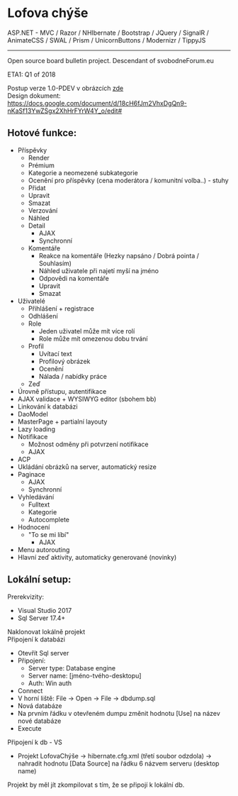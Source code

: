 # Lofova chýše

ASP.NET - MVC / Razor / NHIbernate / Bootstrap / JQuery / SignalR / AnimateCSS / SWAL / Prism / UnicornButtons / Modernizr / TippyJS
<hr></hr>
Open source board bulletin project. Descendant of svobodneForum.eu

ETA1: Q1 of 2018

Postup verze 1.0-PDEV v obrázcích [zde](https://github.com/lofcz/LofovaChyse/wiki/1.0-P-DEV)  
Design dokument: https://docs.google.com/document/d/18cH6fJm2VhxDgQn9-nKaSf13YwZSgx2XhHrFYrW4Y_o/edit#

## Hotové funkce:
- Příspěvky
  - Render
  - Prémium
  - Kategorie a neomezené subkategorie
  - Ocenění pro příspěvky (cena moderátora / komunitní volba..) - stuhy
  - Přidat
  - Upravit
  - Smazat
  - Verzování
  - Náhled
  - Detail
    - AJAX
    - Synchronní
  - Komentáře
    - Reakce na komentáře (Hezky napsáno / Dobrá pointa / Souhlasím) 
    - Náhled uživatele při najetí myší na jméno
    - Odpovědi na komentáře
    - Upravit
    - Smazat
- Uživatelé
  - Přihlášení + registrace
  - Odhlášení
  - Role
    - Jeden uživatel může mít více rolí
    - Role může mít omezenou dobu trvání
  - Profil
    - Uvítací text
    - Profilový obrázek
    - Ocenění
    - Nálada / nabídky práce
  - Zeď
- Úrovně přístupu, autentifikace
- AJAX validace + WYSIWYG editor (sbohem bb)
- Linkování k databázi
- DaoModel
- MasterPage + partialní layouty
- Lazy loading
- Notifikace
  - Možnost odměny při potvrzení notifikace
  - AJAX
- ACP
- Ukládání obrázků na server, automatický resize 
- Paginace
  - AJAX
  - Synchronní
- Vyhledávání
  - Fulltext
  - Kategorie
  - Autocomplete
- Hodnocení
  - "To se mi líbí"
    - AJAX
- Menu autorouting
- Hlavní zeď aktivity, automaticky generované (novinky)

## Lokální setup: 
Prerekvizity:
  - Visual Studio 2017
  - Sql Server 17.4+
  
Naklonovat lokálně projekt  
Připojení k databázi
  - Otevřít Sql server  
  - Připojení:  
    - Server type: Database engine  
    - Server name: [jméno-tvého-desktopu]  
    - Auth: Win auth  
  - Connect  
  - V horní liště: File -> Open -> File -> dbdump.sql  
  - Nová databáze
  - Na prvním řádku v otevřeném dumpu změnit hodnotu [Use] na název nové databáze
  - Execute
  
Připojení k db - VS  
  - Projekt LofovaChýše -> hibernate.cfg.xml (třetí soubor odzdola) -> nahradit hodnotu [Data Source] na řádku 6 názvem serveru (desktop name)

Projekt by měl jít zkompilovat s tím, že se připojí k lokální db.
